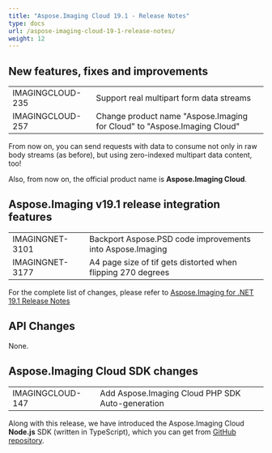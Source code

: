 ```yaml
---
title: "Aspose.Imaging Cloud 19.1 - Release Notes"
type: docs
url: /aspose-imaging-cloud-19-1-release-notes/
weight: 12
---
```


## **New features, fixes and improvements**
|     |     |
| --- | --- |
|IMAGINGCLOUD-235|Support real multipart form data streams|
|IMAGINGCLOUD-257|Change product name "Aspose.Imaging for Cloud" to "Aspose.Imaging Cloud"|

From now on, you can send requests with data to consume not only in raw body streams (as before), but using zero-indexed multipart data content, too!

Also, from now on, the official product name is **Aspose.Imaging Cloud**.

## **Aspose.Imaging v19.1 release integration features**
|     |     |
| --- | --- |
|IMAGINGNET-3101|Backport Aspose.PSD code improvements into Aspose.Imaging|
|IMAGINGNET-3177|A4 page size of tif gets distorted when flipping 270 degrees|

For the complete list of changes, please refer to [Aspose.Imaging for .NET 19.1 Release Notes](https://docs.aspose.com/display/imagingnet/Aspose.Imaging+for+.NET+19.1+-+Release+Notes)

## **API Changes**

None.

## **Aspose.Imaging Cloud SDK changes**
|     |     |
| --- | --- |
|IMAGINGCLOUD-147|Add Aspose.Imaging Cloud PHP SDK Auto-generation|

Along with this release, we have introduced the Aspose.Imaging Cloud **Node.js** SDK (written in TypeScript), which you can get from [GitHub repository](https://github.com/aspose-imaging-cloud/aspose-imaging-cloud-node).


